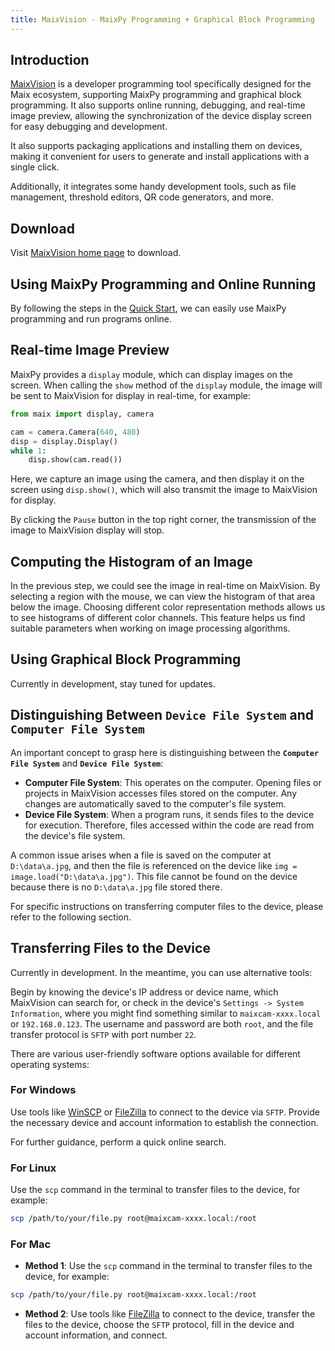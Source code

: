 ```yaml
---
title: MaixVision - MaixPy Programming + Graphical Block Programming
---
```


## Introduction

[MaixVision](https://wiki.sipeed.com/maixvision) is a developer programming tool specifically designed for the Maix ecosystem, supporting MaixPy programming and graphical block programming. It also supports online running, debugging, and real-time image preview, allowing the synchronization of the device display screen for easy debugging and development.

It also supports packaging applications and installing them on devices, making it convenient for users to generate and install applications with a single click.

Additionally, it integrates some handy development tools, such as file management, threshold editors, QR code generators, and more.

## Download

Visit [MaixVision home page](https://wiki.sipeed.com/maixvision) to download.

## Using MaixPy Programming and Online Running

By following the steps in the [Quick Start](../README.md), we can easily use MaixPy programming and run programs online.

## Real-time Image Preview

MaixPy provides a `display` module, which can display images on the screen. When calling the `show` method of the `display` module, the image will be sent to MaixVision for display in real-time, for example:

```python
from maix import display, camera

cam = camera.Camera(640, 480)
disp = display.Display()
while 1:
    disp.show(cam.read())
```

Here, we capture an image using the camera, and then display it on the screen using `disp.show()`, which will also transmit the image to MaixVision for display.

By clicking the `Pause` button in the top right corner, the transmission of the image to MaixVision display will stop.

## Computing the Histogram of an Image

In the previous step, we could see the image in real-time on MaixVision. By selecting a region with the mouse, we can view the histogram of that area below the image. Choosing different color representation methods allows us to see histograms of different color channels. This feature helps us find suitable parameters when working on image processing algorithms.

## Using Graphical Block Programming

Currently in development, stay tuned for updates.

## Distinguishing Between `Device File System` and `Computer File System`

An important concept to grasp here is distinguishing between the **`Computer File System`** and **`Device File System`**:

- **Computer File System**: This operates on the computer. Opening files or projects in MaixVision accesses files stored on the computer. Any changes are automatically saved to the computer's file system.
- **Device File System**: When a program runs, it sends files to the device for execution. Therefore, files accessed within the code are read from the device's file system.

A common issue arises when a file is saved on the computer at `D:\data\a.jpg`, and then the file is referenced on the device like `img = image.load("D:\data\a.jpg")`. This file cannot be found on the device because there is no `D:\data\a.jpg` file stored there.

For specific instructions on transferring computer files to the device, please refer to the following section.

## Transferring Files to the Device

Currently in development. In the meantime, you can use alternative tools:

Begin by knowing the device's IP address or device name, which MaixVision can search for, or check in the device's `Settings -> System Information`, where you might find something similar to `maixcam-xxxx.local` or `192.168.0.123`. The username and password are both `root`, and the file transfer protocol is `SFTP` with port number `22`.

There are various user-friendly software options available for different operating systems:

### For Windows

Use tools like [WinSCP](https://winscp.net/eng/index.php) or [FileZilla](https://filezilla-project.org/) to connect to the device via `SFTP`. Provide the necessary device and account information to establish the connection.

For further guidance, perform a quick online search.

### For Linux

Use the `scp` command in the terminal to transfer files to the device, for example:

```bash
scp /path/to/your/file.py root@maixcam-xxxx.local:/root
```

### For Mac

- **Method 1**: Use the `scp` command in the terminal to transfer files to the device, for example:

```bash
scp /path/to/your/file.py root@maixcam-xxxx.local:/root
```

* **Method 2**: Use tools like [FileZilla](https://filezilla-project.org/) to connect to the device, transfer the files to the device, choose the `SFTP` protocol, fill in the device and account information, and connect.


